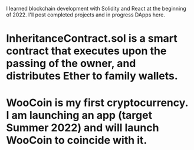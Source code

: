 I learned blockchain development with Solidity and React at the beginning of 2022. I'll post completed projects and in progress DApps here.

# InheritanceContract.sol is a smart contract that executes upon the passing of the owner, and distributes Ether to family wallets.

# WooCoin is my first cryptocurrency. I am launching an app (target Summer 2022) and will launch WooCoin to coincide with it.
